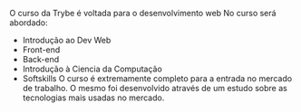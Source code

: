O curso da Trybe é voltada para o desenvolvimento web
No curso será abordado:
- Introdução ao Dev Web
- Front-end
- Back-end
- Introdução à Ciencia da Computação
- Softskills
O curso é extremamente completo para a entrada no mercado de trabalho.
O mesmo foi desenvolvido através de um estudo sobre as tecnologias mais usadas no mercado.

